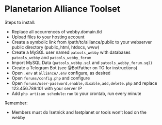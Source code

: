 # Planetarion Alliance Toolset

Steps to install:
* Replace all occurrences of webby.domain.tld
* Upload files to your hosting account
* Create a symbolic link from /path/to/alliance/public to your webserver public directory (public_html, htdocs, www)
* Create a MySQL user named `patools_webby` with databases `patools_webby` and `patools_webby_forum`
* Import MySQL Data (`patools_webby.sql` and `patools_webby_forum.sql`)
* Create a Telegram Bot (see @BotFather on TG for instructions)
* Open `.env` at `alliance/.env` configure, as desired
* Open `forums/config.php` and configure
* Open `forums/user-password,enable,disable,add,delete.php` and replace 123.456.789.101 with your server IP
* Add `php artisan schedule:run` to your crontab, run every minute

Remember:
* Members must do !setnick and !setplanet or tools won’t load on the webby
